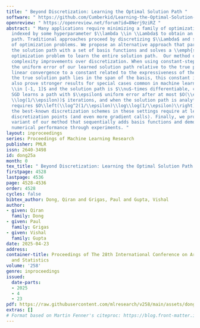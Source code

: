 ```yaml
---
title: " Beyond Discretization: Learning the Optimal Solution Path "
software: " https://github.com/Cumberkid/Learning-the-Optimal-Solution-Path "
openreview: " https://openreview.net/forum?id=8Nerj9ziRZ "
abstract: " Many applications require minimizing a family of optimization problems
  indexed by some hyperparameter $\\lambda \\in \\Lambda$ to obtain an entire solution
  path. Traditional approaches proceed by discretizing $\\Lambda$ and solving a series
  of optimization problems. We propose an alternative approach that parameterizes
  the solution path with a set of basis functions and solves a \\emph{single} stochastic
  optimization problem to learn the entire solution path.  Our method offers substantial
  complexity improvements over discretization. When using constant-step size SGD,
  the uniform error of our learned solution path relative to the true path exhibits
  linear convergence to a constant related to the expressiveness of the basis. When
  the true solution path lies in the span of the basis, this constant is zero. We
  also prove stronger results for special cases common in machine learning: When $\\lambda
  \\in [-1, 1]$ and the solution path is $\\nu$-times differentiable, constant step-size
  SGD learns a path with $\\epsilon$ uniform error after at most $O(\\epsilon^{\\frac{1}{1-\\nu}}
  \\log(1/\\epsilon))$ iterations, and when the solution path is analytic, it only
  requires $O\\left(\\log^2(1/\\epsilon)\\log\\log(1/\\epsilon)\\right)$.  By comparison,
  the best-known discretization schemes in these settings require at least $O(\\epsilon^{-1/2})$
  discretization points (and even more gradient calls). Finally, we propose an adaptive
  variant of our method that sequentially adds basis functions and demonstrate strong
  numerical performance through experiments. "
layout: inproceedings
series: Proceedings of Machine Learning Research
publisher: PMLR
issn: 2640-3498
id: dong25a
month: 0
tex_title: " Beyond Discretization: Learning the Optimal Solution Path "
firstpage: 4528
lastpage: 4536
page: 4528-4536
order: 4528
cycles: false
bibtex_author: Dong, Qiran and Grigas, Paul and Gupta, Vishal
author:
- given: Qiran
  family: Dong
- given: Paul
  family: Grigas
- given: Vishal
  family: Gupta
date: 2025-04-23
address:
container-title: Proceedings of The 28th International Conference on Artificial Intelligence
  and Statistics
volume: '258'
genre: inproceedings
issued:
  date-parts:
  - 2025
  - 4
  - 23
pdf: https://raw.githubusercontent.com/mlresearch/v258/main/assets/dong25a/dong25a.pdf
extras: []
# Format based on Martin Fenner's citeproc: https://blog.front-matter.io/posts/citeproc-yaml-for-bibliographies/
---
```

